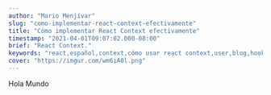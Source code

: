 ```yaml
---
author: "Mario Menjívar"
slug: "como-implementar-react-context-efectivamente"
title: "Cómo implementar React Context efectivamente"
timestamp: "2021-04-01T09:07:02.000-08:00"
brief: "React Context."
keywords: "react,español,context,cómo usar react context,user,blog,hooks,reemplazar redux,dejar de usar redux,redux,reducer,state"
cover: "https://imgur.com/wm6iA0l.png"
---
```


Hola Mundo
